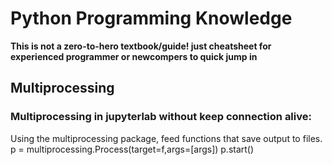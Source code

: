 # Python Programming Knowledge
**This is not a zero-to-hero textbook/guide! just cheatsheet for experienced programmer or newcompers to quick jump in**

## Multiprocessing
### Multiprocessing in jupyterlab without keep connection alive:
Using the multiprocessing package, feed functions that save output to files.
p = multiprocessing.Process(target=f,args=[args])
p.start()
